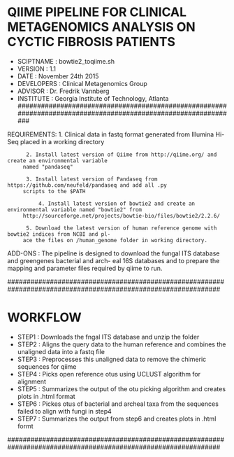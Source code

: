 # QIIME PIPELINE FOR CLINICAL METAGENOMICS ANALYSIS ON CYCTIC FIBROSIS PATIENTS
* SCIPTNAME  :	bowtie2_toqiime.sh
* VERSION    :	1.1
* DATE	    :	November 24th 2015
* DEVELOPERS :	Clinical Metagenomics Group
* ADVISOR    :	Dr. Fredrik Vannberg
* INSTITUTE  :   Georgia Institute of Technology, Atlanta
###############################################################################################################

REQUIREMENTS: 1. Clinical data in fastq format generated from Illumina Hi-Seq placed in a working directory

	      2. Install latest version of Qiime from http://qiime.org/ and create an environmental variable 
		 named "pandaseq"

	      3. Install latest version of Pandaseq from https://github.com/neufeld/pandaseq and add all .py 
		 scripts to the $PATH

              4. Install latest version of bowtie2 and create an environmental variable named "bowtie2" from 
	 	 http://sourceforge.net/projects/bowtie-bio/files/bowtie2/2.2.6/

	      5. Download the latest version of human reference genome with bowtie2 indices from NCBI and pl-
		 ace the files on /human_genome folder in working directory.

ADD-ONS	    : The pipeline is designed to download the fungal ITS database and greengenes bacterial and arch-
	      eal 16S databases and to prepare the mapping and parameter files required by qiime to run.

###############################################################################################################

# WORKFLOW 

* STEP1	    : Downloads the fngal ITS database and unzip the folder
* STEP2       : Aligns the query data to the human reference and combines the unaligned data into a fastq file
* STEP3	    : Preprocesses this unaligned data to remove the chimeric sequences for qiime
* STEP4	    : Picks open reference otus using UCLUST algorithm for alignment
* STEP5	    : Summarizes the output of the otu picking algorithm and creates plots in .html format
* STEP6       : Pickes otus of bacterial and archeal taxa from the sequences failed to align with fungi in step4
* STEP7       : Summarizes the output from step6 and creates plots in .html formt

###############################################################################################################

